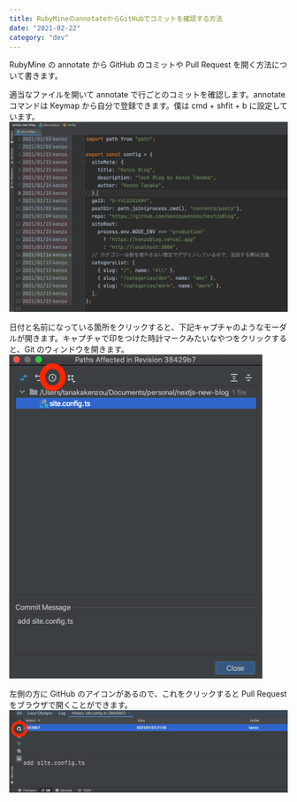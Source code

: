 ```yaml
---
title: RubyMineのannotateからGitHubでコミットを確認する方法
date: "2021-02-22"
category: "dev"
---
```


RubyMine の annotate から GitHub のコミットや Pull Request を開く方法について書きます。

適当なファイルを開いて annotate で行ごとのコミットを確認します。annotate コマンドは Keymap から自分で登録できます。僕は cmd + shfit + b に設定しています。
![](image1.png)

日付と名前になっている箇所をクリックすると、下記キャプチャのようなモーダルが開きます。キャプチャで印をつけた時計マークみたいなやつをクリックすると、Git のウィンドウを開きます。
![](image2.png)

左側の方に GitHub のアイコンがあるので、これをクリックすると Pull Request をブラウザで開くことができます。
![](image3.png)
